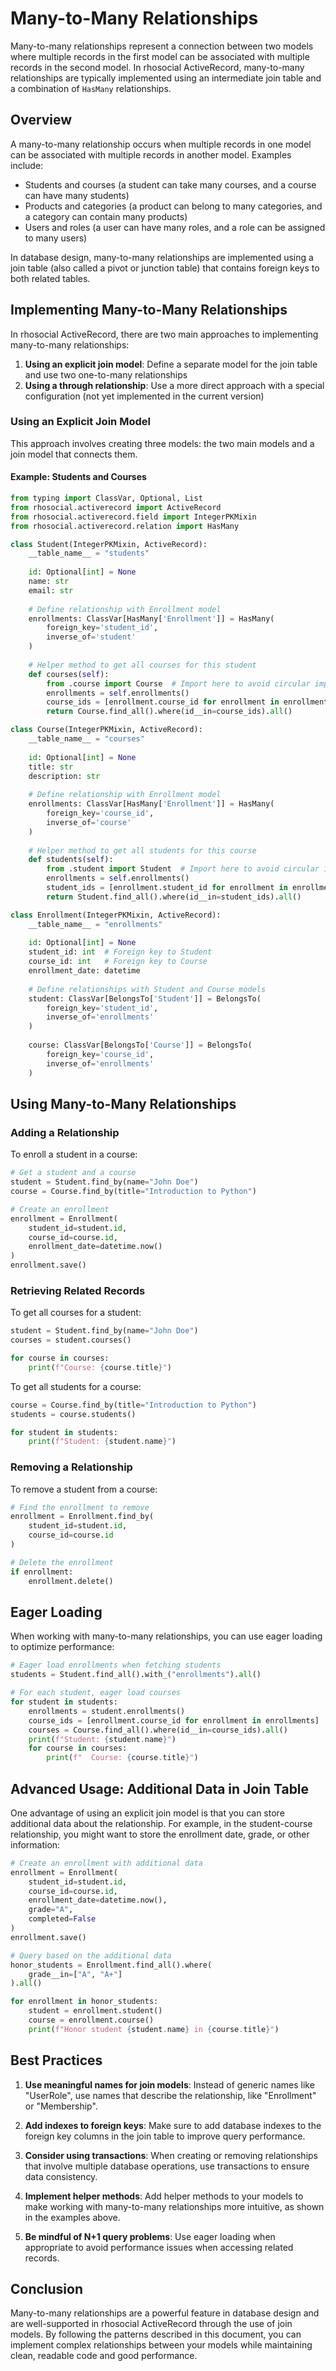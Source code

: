 # Many-to-Many Relationships

Many-to-many relationships represent a connection between two models where multiple records in the first model can be associated with multiple records in the second model. In rhosocial ActiveRecord, many-to-many relationships are typically implemented using an intermediate join table and a combination of `HasMany` relationships.

## Overview

A many-to-many relationship occurs when multiple records in one model can be associated with multiple records in another model. Examples include:

- Students and courses (a student can take many courses, and a course can have many students)
- Products and categories (a product can belong to many categories, and a category can contain many products)
- Users and roles (a user can have many roles, and a role can be assigned to many users)

In database design, many-to-many relationships are implemented using a join table (also called a pivot or junction table) that contains foreign keys to both related tables.

## Implementing Many-to-Many Relationships

In rhosocial ActiveRecord, there are two main approaches to implementing many-to-many relationships:

1. **Using an explicit join model**: Define a separate model for the join table and use two one-to-many relationships
2. **Using a through relationship**: Use a more direct approach with a special configuration (not yet implemented in the current version)

### Using an Explicit Join Model

This approach involves creating three models: the two main models and a join model that connects them.

#### Example: Students and Courses

```python
from typing import ClassVar, Optional, List
from rhosocial.activerecord import ActiveRecord
from rhosocial.activerecord.field import IntegerPKMixin
from rhosocial.activerecord.relation import HasMany

class Student(IntegerPKMixin, ActiveRecord):
    __table_name__ = "students"
    
    id: Optional[int] = None
    name: str
    email: str
    
    # Define relationship with Enrollment model
    enrollments: ClassVar[HasMany['Enrollment']] = HasMany(
        foreign_key='student_id',
        inverse_of='student'
    )
    
    # Helper method to get all courses for this student
    def courses(self):
        from .course import Course  # Import here to avoid circular imports
        enrollments = self.enrollments()
        course_ids = [enrollment.course_id for enrollment in enrollments]
        return Course.find_all().where(id__in=course_ids).all()

class Course(IntegerPKMixin, ActiveRecord):
    __table_name__ = "courses"
    
    id: Optional[int] = None
    title: str
    description: str
    
    # Define relationship with Enrollment model
    enrollments: ClassVar[HasMany['Enrollment']] = HasMany(
        foreign_key='course_id',
        inverse_of='course'
    )
    
    # Helper method to get all students for this course
    def students(self):
        from .student import Student  # Import here to avoid circular imports
        enrollments = self.enrollments()
        student_ids = [enrollment.student_id for enrollment in enrollments]
        return Student.find_all().where(id__in=student_ids).all()

class Enrollment(IntegerPKMixin, ActiveRecord):
    __table_name__ = "enrollments"
    
    id: Optional[int] = None
    student_id: int  # Foreign key to Student
    course_id: int   # Foreign key to Course
    enrollment_date: datetime
    
    # Define relationships with Student and Course models
    student: ClassVar[BelongsTo['Student']] = BelongsTo(
        foreign_key='student_id',
        inverse_of='enrollments'
    )
    
    course: ClassVar[BelongsTo['Course']] = BelongsTo(
        foreign_key='course_id',
        inverse_of='enrollments'
    )
```

## Using Many-to-Many Relationships

### Adding a Relationship

To enroll a student in a course:

```python
# Get a student and a course
student = Student.find_by(name="John Doe")
course = Course.find_by(title="Introduction to Python")

# Create an enrollment
enrollment = Enrollment(
    student_id=student.id,
    course_id=course.id,
    enrollment_date=datetime.now()
)
enrollment.save()
```

### Retrieving Related Records

To get all courses for a student:

```python
student = Student.find_by(name="John Doe")
courses = student.courses()

for course in courses:
    print(f"Course: {course.title}")
```

To get all students for a course:

```python
course = Course.find_by(title="Introduction to Python")
students = course.students()

for student in students:
    print(f"Student: {student.name}")
```

### Removing a Relationship

To remove a student from a course:

```python
# Find the enrollment to remove
enrollment = Enrollment.find_by(
    student_id=student.id,
    course_id=course.id
)

# Delete the enrollment
if enrollment:
    enrollment.delete()
```

## Eager Loading

When working with many-to-many relationships, you can use eager loading to optimize performance:

```python
# Eager load enrollments when fetching students
students = Student.find_all().with_("enrollments").all()

# For each student, eager load courses
for student in students:
    enrollments = student.enrollments()
    course_ids = [enrollment.course_id for enrollment in enrollments]
    courses = Course.find_all().where(id__in=course_ids).all()
    print(f"Student: {student.name}")
    for course in courses:
        print(f"  Course: {course.title}")
```

## Advanced Usage: Additional Data in Join Table

One advantage of using an explicit join model is that you can store additional data about the relationship. For example, in the student-course relationship, you might want to store the enrollment date, grade, or other information:

```python
# Create an enrollment with additional data
enrollment = Enrollment(
    student_id=student.id,
    course_id=course.id,
    enrollment_date=datetime.now(),
    grade="A",
    completed=False
)
enrollment.save()

# Query based on the additional data
honor_students = Enrollment.find_all().where(
    grade__in=["A", "A+"]
).all()

for enrollment in honor_students:
    student = enrollment.student()
    course = enrollment.course()
    print(f"Honor student {student.name} in {course.title}")
```

## Best Practices

1. **Use meaningful names for join models**: Instead of generic names like "UserRole", use names that describe the relationship, like "Enrollment" or "Membership".

2. **Add indexes to foreign keys**: Make sure to add database indexes to the foreign key columns in the join table to improve query performance.

3. **Consider using transactions**: When creating or removing relationships that involve multiple database operations, use transactions to ensure data consistency.

4. **Implement helper methods**: Add helper methods to your models to make working with many-to-many relationships more intuitive, as shown in the examples above.

5. **Be mindful of N+1 query problems**: Use eager loading when appropriate to avoid performance issues when accessing related records.

## Conclusion

Many-to-many relationships are a powerful feature in database design and are well-supported in rhosocial ActiveRecord through the use of join models. By following the patterns described in this document, you can implement complex relationships between your models while maintaining clean, readable code and good performance.